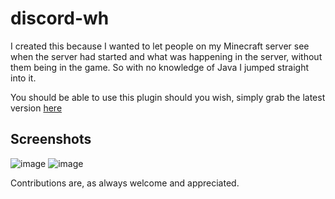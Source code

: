 # discord-wh

I created this because I wanted to let people on my Minecraft server see when the server had started and what was happening in the server, without them being in the game. So with no knowledge of Java I jumped straight into it.

You should be able to use this plugin should you wish, simply grab the latest version [here](https://github.com/ZackaryH8/discord-wh/releases)

## Screenshots
![image](https://user-images.githubusercontent.com/40175773/114211856-1053d280-9959-11eb-9a87-d5d097d4e15d.png)
![image](https://user-images.githubusercontent.com/40175773/114234467-b5c96f00-9976-11eb-921d-f368af7fa5d7.png)


Contributions are, as always welcome and appreciated.

